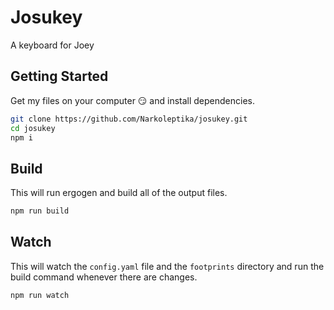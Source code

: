 # Josukey

A keyboard for Joey

## Getting Started

Get my files on your computer 😏 and install dependencies.

```bash
git clone https://github.com/Narkoleptika/josukey.git
cd josukey
npm i
```

## Build

This will run ergogen and build all of the output files.

```bash
npm run build
```

## Watch

This will watch the `config.yaml` file and the `footprints` directory and run the build command whenever there are changes.

```bash
npm run watch
```
